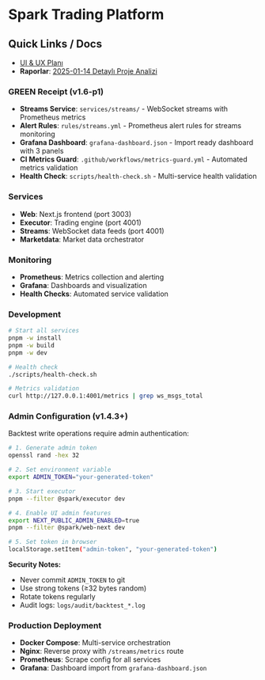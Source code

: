 # Spark Trading Platform

## Quick Links / Docs

- [UI & UX Planı](docs/UI_UX_PLAN.md)
- **Raporlar**: [2025-01-14 Detaylı Proje Analizi](docs/reports/PROJE_ANALIZ_2025_01_14_DETAYLI_TAM_RAPOR.md)

### GREEN Receipt (v1.6-p1)

- **Streams Service**: `services/streams/` - WebSocket streams with Prometheus metrics
- **Alert Rules**: `rules/streams.yml` - Prometheus alert rules for streams monitoring
- **Grafana Dashboard**: `grafana-dashboard.json` - Import ready dashboard with 3 panels
- **CI Metrics Guard**: `.github/workflows/metrics-guard.yml` - Automated metrics validation
- **Health Check**: `scripts/health-check.sh` - Multi-service health validation

### Services

- **Web**: Next.js frontend (port 3003)
- **Executor**: Trading engine (port 4001)
- **Streams**: WebSocket data feeds (port 4001)
- **Marketdata**: Market data orchestrator

### Monitoring

- **Prometheus**: Metrics collection and alerting
- **Grafana**: Dashboards and visualization
- **Health Checks**: Automated service validation

### Development

```bash
# Start all services
pnpm -w install
pnpm -w build
pnpm -w dev

# Health check
./scripts/health-check.sh

# Metrics validation
curl http://127.0.0.1:4001/metrics | grep ws_msgs_total
```

### Admin Configuration (v1.4.3+)

Backtest write operations require admin authentication:

```bash
# 1. Generate admin token
openssl rand -hex 32

# 2. Set environment variable
export ADMIN_TOKEN="your-generated-token"

# 3. Start executor
pnpm --filter @spark/executor dev

# 4. Enable UI admin features
export NEXT_PUBLIC_ADMIN_ENABLED=true
pnpm --filter @spark/web-next dev

# 5. Set token in browser
localStorage.setItem("admin-token", "your-generated-token")
```

**Security Notes:**

- Never commit `ADMIN_TOKEN` to git
- Use strong tokens (≥32 bytes random)
- Rotate tokens regularly
- Audit logs: `logs/audit/backtest_*.log`

### Production Deployment

- **Docker Compose**: Multi-service orchestration
- **Nginx**: Reverse proxy with `/streams/metrics` route
- **Prometheus**: Scrape config for all services
- **Grafana**: Dashboard import from `grafana-dashboard.json`

